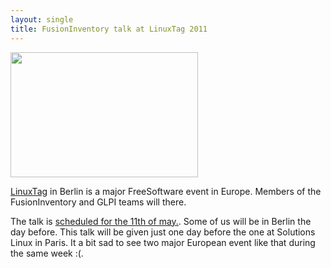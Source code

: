 ```yaml
---
layout: single
title: FusionInventory talk at LinuxTag 2011
---
```


<a href="/news_docs/800pxLogo_LinuxTag.svg_.png"><img class="aligncenter size-medium wp-image-991" title="800pxLogo_LinuxTag.svg_" src="/news_docs/800pxLogo_LinuxTag.svg_-300x200.png" alt="" width="300" height="200" /></a>

[LinuxTag](http://en.wikipedia.org/wiki/LinuxTag) in Berlin is a major FreeSoftware event in Europe. Members of the FusionInventory and GLPI teams will there.

The talk is [scheduled for the 11th of may.](http://www.linuxtag.org/2011/de/program/freies-vortragsprogramm/popup/mittwoch-11-mai.html). Some of us will be in Berlin the day before.  This talk will be given just one day before the one at Solutions Linux in Paris. It a bit sad to see two major European event like that during the same week :(.
